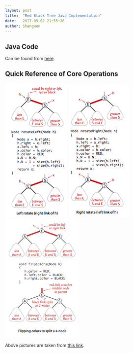 ```yaml
---
layout: post
title:  "Red Black Tree Java Implementation"
date:   2017-05-02 21:55:26
author: Shangwen
---
```

## Java Code
Can be found from [here](https://github.com/sluo6/data-structure-algorithm/blob/master/src/RedBlackBST.java).

## Quick Reference of Core Operations


<img style="display: inline-block;" src = "https://github.com/sluo6/sluo6.github.io/blob/master/img/redblack-left-rotate.png?raw=true">
<img style="display: inline-block;" src = "https://github.com/sluo6/sluo6.github.io/blob/master/img/redblack-right-rotate.png?raw=true">
<img style="display: inline-block;" src = "https://github.com/sluo6/sluo6.github.io/blob/master/img/color-flip.png?raw=true">

Above pictures are taken from [this link](https://algs4.cs.princeton.edu/33balanced/).
